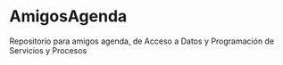 # AmigosAgenda
Repositorio para amigos agenda, de Acceso a Datos y Programación de Servicios y Procesos
